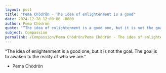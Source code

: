 ```yaml
---
layout: post
title: "Pema Chödrön - The idea of enlightenment is a good"
date: 2024-12-28 12:00:00 -0000
author: Pema Chödrön
quote: "“The idea of enlightenment is a good one, but it is not the goal. The goal is to awaken to the reality of who we are.”"
subject: Compassion
permalink: /Compassion/Pema Chödrön/Pema Chödrön - The idea of enlightenment is a good
---
```


“The idea of enlightenment is a good one, but it is not the goal. The goal is to awaken to the reality of who we are.”

- Pema Chödrön
